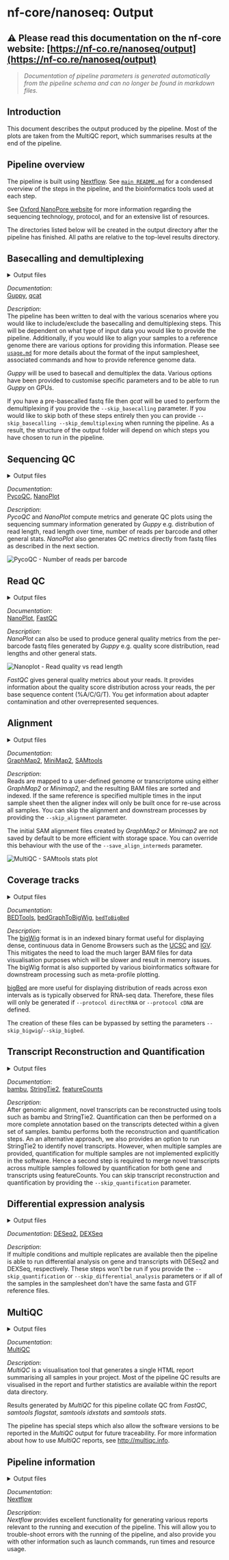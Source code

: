 # nf-core/nanoseq: Output

## :warning: Please read this documentation on the nf-core website: [https://nf-co.re/nanoseq/output](https://nf-co.re/nanoseq/output)

> _Documentation of pipeline parameters is generated automatically from the pipeline schema and can no longer be found in markdown files._

## Introduction

This document describes the output produced by the pipeline. Most of the plots are taken from the MultiQC report, which summarises results at the end of the pipeline.

## Pipeline overview

The pipeline is built using [Nextflow](https://www.nextflow.io/). See [`main README.md`](../README.md) for a condensed overview of the steps in the pipeline, and the bioinformatics tools used at each step.

See [Oxford NanoPore website](https://nanoporetech.com/) for more information regarding the sequencing technology, protocol, and for an extensive list of resources.

The directories listed below will be created in the output directory after the pipeline has finished. All paths are relative to the top-level results directory.

## Basecalling and demultiplexing

<details markdown="1">
<summary>Output files</summary>

* `guppy/fastq/`  
  Merged fastq output files for each barcode.
* `guppy/basecalling/<barcode*>/`  
  fastq output files for each barcode.
* `guppy/basecalling/unclassified/`  
  fastq files with reads were unassigned to any given barcode.
* `guppy/basecalling/sequencing_summary.txt`  
  Sequencing summary file generated by *Guppy*.
* `guppy/basecalling/sequencing_telemetry.js`  
  Sequencing telemetry file generated by *Guppy*.
* `guppy/basecalling/guppy_basecaller_log-<date>.log`  
  Log file for *Guppy* execution.
* `qcat/fastq/<barcode*>.fastq.gz`  
  fastq output files for each barcode.
* `qcat/fastq/none.fastq.gz`  
  fastq file with reads were unassigned to any given barcode.

</details>

*Documentation*:  
[Guppy](https://nanoporetech.com/nanopore-sequencing-data-analysis), [qcat](https://github.com/nanoporetech/qcat)

*Description*:  
The pipeline has been written to deal with the various scenarios where you would like to include/exclude the basecalling and demultiplexing steps. This will be dependent on what type of input data you would like to provide the pipeline. Additionally, if you would like to align your samples to a reference genome there are various options for providing this information. Please see [`usage.md`](usage.md#--input) for more details about the format of the input samplesheet, associated commands and how to provide reference genome data.

*Guppy* will be used to basecall and demultiplex the data. Various options have been provided to customise specific parameters and to be able to run *Guppy* on GPUs.

If you have a pre-basecalled fastq file then *qcat* will be used to perform the demultiplexing if you provide the `--skip_basecalling` parameter. If you would like to skip both of these steps entirely then you can provide `--skip_basecalling --skip_demultiplexing` when running the pipeline. As a result, the structure of the output folder will depend on which steps you have chosen to run in the pipeline.

## Sequencing QC

<details markdown="1">
<summary>Output files</summary>

* `pycoqc/pycoqc.html`  
  `*.html` file that includes a run summary and graphical representation of various QC metrics including distribution of read length, distribution of read quality scores, mean read quality per sequence length, output per channel over experiment time and percentage of reads per barcode.  
* `nanoplot/summary/`  
  `*.html` files for QC metrics and individual `*.png` image files for plots.

</details>

*Documentation*:  
[PycoQC](https://github.com/a-slide/pycoQC), [NanoPlot](https://github.com/wdecoster/NanoPlot)

*Description*:  
*PycoQC* and *NanoPlot* compute metrics and generate QC plots using the sequencing summary information generated by *Guppy* e.g. distribution of read length, read length over time, number of reads per barcode and other general stats. *NanoPlot* also generates QC metrics directly from fastq files as described in the next section.

![PycoQC - Number of reads per barcode](images/pycoqc_readsperbarcode.png)

## Read QC

<details markdown="1">
<summary>Output files</summary>

* `nanoplot/fastq/<SAMPLE>/`  
  Per-sample `*.html` files for QC metrics and individual `*.png` image files for plots.
* `fastqc/`  
  *FastQC* `*.html` and `*.zip` files.  

</details>

*Documentation*:  
[NanoPlot](https://github.com/wdecoster/NanoPlot), [FastQC](http://www.bioinformatics.babraham.ac.uk/projects/fastqc/Help/)

*Description*:  
*NanoPlot* can also be used to produce general quality metrics from the per-barcode fastq files generated by *Guppy* e.g. quality score distribution, read lengths and other general stats.

![Nanoplot - Read quality vs read length](images/nanoplot_readlengthquality.png)

*FastQC* gives general quality metrics about your reads. It provides information about the quality score distribution across your reads, the per base sequence content (%A/C/G/T). You get information about adapter contamination and other overrepresented sequences.  

## Alignment

<details markdown="1">
<summary>Output files</summary>

* `<ALIGNER>/bam`  
  Per-sample coordinate sorted alignment files in [`*.bam`](https://samtools.github.io/hts-specs/SAMv1.pdf) format.
* `<ALIGNER>/bam_index`  
  Per-sample coordinate sorted alignment index files in [`*.bai`](https://samtools.github.io/hts-specs/SAMv1.pdf) format.
* `<ALIGNER>/samtools_stats/`  
  *SAMtools* `*.flagstat`, `*.idxstats` and `*.stats` files generated from the alignment files.

</details>

*Documentation*:  
[GraphMap2](https://github.com/lbcb-sci/graphmap2), [MiniMap2](https://github.com/lh3/minimap2), [SAMtools](http://samtools.sourceforge.net/)

*Description*:  
Reads are mapped to a user-defined genome or transcriptome using either *GraphMap2* or *Minimap2*, and the resulting BAM files are sorted and indexed. If the same reference is specified multiple times in the input sample sheet then the aligner index will only be built once for re-use across all samples. You can skip the alignment and downstream processes by providing the `--skip_alignment` parameter.

The initial SAM alignment files created by *GraphMap2* or *Minimap2* are not saved by default to be more efficient with storage space. You can override this behaviour with the use of the `--save_align_intermeds` parameter.

![MultiQC - SAMtools stats plot](images/mqc_samtools_stats_plot.png)

## Coverage tracks

<details markdown="1">
<summary>Output files</summary>

* `<ALIGNER>/bigwig/`  
  Per-sample `*.bigWig` files.
* `<ALIGNER>/bigbed/`  
  Per-sample `*.bigBed` files.

</details>

*Documentation*:  
[BEDTools](https://bedtools.readthedocs.io/en/latest/), [bedGraphToBigWig](https://genome.ucsc.edu/goldenpath/help/bigWig.html#Ex3), [`bedToBigBed`](https://genome.ucsc.edu/goldenPath/help/bigBed.html#Ex2)

*Description*:  
The [bigWig](https://genome.ucsc.edu/goldenpath/help/bigWig.html) format is in an indexed binary format useful for displaying dense, continuous data in Genome Browsers such as the [UCSC](https://genome.ucsc.edu/cgi-bin/hgTracks) and [IGV](http://software.broadinstitute.org/software/igv/). This mitigates the need to load the much larger BAM files for data visualisation purposes which will be slower and result in memory issues. The bigWig format is also supported by various bioinformatics software for downstream processing such as meta-profile plotting.

[bigBed](https://genome.ucsc.edu/goldenPath/help/bigBed.html) are more useful for displaying distribution of reads across exon intervals as is typically observed for RNA-seq data. Therefore, these files will only be generated if `--protocol directRNA` or `--protocol cDNA` are defined.

The creation of these files can be bypassed by setting the parameters `--skip_bigwig`/`--skip_bigbed`.

## Transcript Reconstruction and Quantification

<details markdown="1">
<summary>Output files</summary>

If bambu is used:

* `bambu/`  
  * `extended_annotations.gtf` - a gtf file that contains both annotated and novel transcripts  
  * `counts_gene.txt` - gene expression estimates
  * `counts_transcript.txt` - transcript expression estimates

If StringTie2 is used:

* `stringtie2/`
  * `*.bam`
     Per-sample coordinate sorted alignment files in [`*.bam`](https://samtools.github.io/hts-specs/SAMv1.pdf) format.
  * `*.stringtie.gtf`
     Per-sample annotations for novel transcripts obtained in *StringTie2*.
  * `stringtie.merged.gtf`
     Extended annotation that combines provided gtf with gtf files from each sample via *StringTie2 Merge*.
  * `counts_gene.txt` - gene expression estimates calculated by featureCounts.
  * `counts_gene.txt.summary` - featureCounts gene level log file.
  * `counts_transcript.txt` - transcript expression estimates calculated by featureCounts.
  * `counts_transcript.txt.summary` - featureCounts transcript level log file.

</details>

*Documentation*:  
[bambu](https://github.com/GoekeLab/bambu), [StringTie2](https://ccb.jhu.edu/software/stringtie/), [featureCounts](http://bioinf.wehi.edu.au/featureCounts/)

*Description*:  
After genomic alignment, novel transcripts can be reconstructed using tools such as bambu and StringTie2. Quantification can then be performed on a more complete annotation based on the transcripts detected within a given set of samples. bambu performs both the reconstruction and quantification steps. An an alternative approach, we also provides an option to run StringTie2 to identify novel transcripts. However, when multiple samples are provided, quantification for multiple samples are not implemented explicitly in the software. Hence a second step is required to merge novel transcripts across multiple samples followed by quantification for both gene and transcripts using featureCounts. You can skip transcript reconstruction and quantification by providing the `--skip_quantification` parameter.

## Differential expression analysis

<details markdown="1">
<summary>Output files</summary>

* `<QUANTIFICATION_METHOD>/deseq2/deseq2.results.txt` - a `.txt` file that can contains differential expression results for genes.
* `<QUANTIFICATION_METHOD>/dexseq/dexseq.results.txt` - a `.txt` file that can contains differential expression results for transcripts.

</details>

*Documentation*:
[DESeq2](https://bioconductor.org/packages/release/bioc/html/DESeq2.html), [DEXSeq](https://bioconductor.org/packages/release/bioc/html/DEXSeq.html)

*Description*:  
If multiple conditions and multiple replicates are available then the pipeline is able to run differential analysis on gene and transcripts with DESeq2 and DEXSeq, respectively. These steps won't be run if you provide the `--skip_quantification` or `--skip_differential_analysis` parameters or if all of the samples in the samplesheet don't have the same fasta and GTF reference files.

## MultiQC

<details markdown="1">
<summary>Output files</summary>

* `multiqc/`  
  * `multiqc_report.html` - a standalone HTML file that can be viewed in your web browser.
  * `multiqc_data/` - directory containing parsed statistics from the different tools used in the pipeline.
  * `multiqc_plots/` - directory containing static images from the report in various formats.

</details>

*Documentation*:  
[MultiQC](https://multiqc.info/docs/)

*Description*:  
*MultiQC* is a visualisation tool that generates a single HTML report summarising all samples in your project. Most of the pipeline QC results are visualised in the report and further statistics are available within the report data directory.  

Results generated by *MultiQC* for this pipeline collate QC from *FastQC*, *samtools flagstat*, *samtools idxstats* and *samtools stats*.

The pipeline has special steps which also allow the software versions to be reported in the *MultiQC* output for future traceability. For more information about how to use *MultiQC* reports, see <http://multiqc.info>.

## Pipeline information

<details markdown="1">
<summary>Output files</summary>

* `pipeline_info/`  
  * Reports generated by the pipeline - `pipeline_report.html`, `pipeline_report.txt` and `software_versions.csv`.
  * Reports generated by *Nextflow* - `execution_report.html`, `execution_timeline.html`, `execution_trace.txt` and `pipeline_dag.svg`.
  * Reformatted sample sheet files used as input to the pipeline - `samplesheet_reformat.csv`.
  * Documentation for interpretation of results in HTML format - `results_description.html`.

</details>

*Documentation*:  
[Nextflow](https://www.nextflow.io/docs/latest/tracing.html)

*Description*:  
*Nextflow* provides excellent functionality for generating various reports relevant to the running and execution of the pipeline. This will allow you to trouble-shoot errors with the running of the pipeline, and also provide you with other information such as launch commands, run times and resource usage.